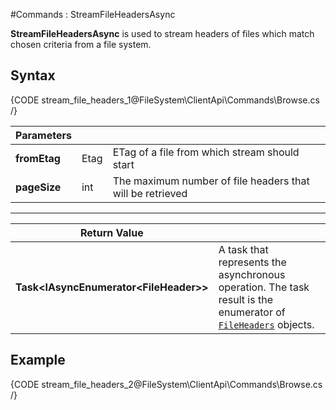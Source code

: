 ﻿#Commands : StreamFileHeadersAsync

**StreamFileHeadersAsync** is used to stream headers of files which match chosen criteria from a file system.

## Syntax

{CODE stream_file_headers_1@FileSystem\ClientApi\Commands\Browse.cs /}

| Parameters | | |
| ------------- | ------------- | ----- |
| **fromEtag** | Etag | ETag of a file from which stream should start |
| **pageSize** | int | The maximum number of file headers that will be retrieved |

<hr />

| Return Value | |
| ------------- | ------------- |
| **Task&lt;IAsyncEnumerator&lt;FileHeader&gt;&gt;** | A task that represents the asynchronous operation. The task result is the enumerator of [`FileHeaders`](../../../../../glossary/file-header) objects. |


## Example

{CODE stream_file_headers_2@FileSystem\ClientApi\Commands\Browse.cs /}
